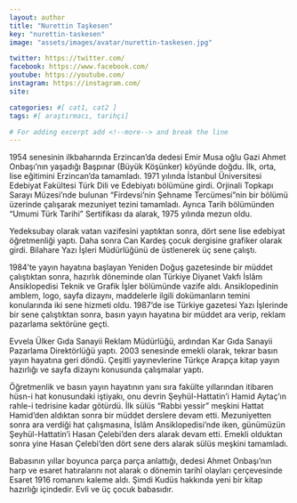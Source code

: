 ```yaml
---
layout: author
title: "Nurettin Taşkesen"
key: "nurettin-taskesen"
image: "assets/images/avatar/nurettin-taskesen.jpg"

twitter: https://twitter.com/
facebook: https://www.facebook.com/
youtube: https://youtube.com/
instagram: https://instagram.com/
site: 

categories: #[ cat1, cat2 ]
tags: #[ araştırmacı, tarihçi]

# For adding excerpt add <!--more--> and break the line
---
```

1954 senesinin ilkbaharında Erzincan’da dedesi Emir Musa oğlu Gazi Ahmet Onbaşı’nın yaşadığı Başpınar (Büyük Köşünker) köyünde doğdu. İlk, orta, lise eğitimini Erzincan’da tamamladı. 1971 yılında İstanbul Üniversitesi Edebiyat Fakültesi Türk Dili ve Edebiyatı bölümüne girdi. Orjinali Topkapı Sarayı Müzesi’nde bulunan “Firdevsi’nin Şehname Tercümesi”nin bir bölümü üzerinde çalışarak mezuniyet tezini tamamladı. Ayrıca Tarih bölümünden “Umumi Türk Tarihi” Sertifikası da alarak, 1975 yılında mezun oldu.

Yedeksubay olarak vatan vazifesini yaptıktan sonra, dört sene lise edebiyat öğretmenliği yaptı. Daha sonra Can Kardeş çocuk dergisine grafiker olarak girdi. Bilahare Yazı İşleri Müdürlüğünü de üstlenerek üç sene çalıştı.

1984’te yayın hayatına başlayan Yeniden Doğuş gazetesinde bir müddet çalıştıktan sonra, hazırlık döneminde olan Türkiye Diyanet Vakfı İslâm Ansiklopedisi Teknik ve Grafik İşler bölümünde vazife aldı. Ansiklopedinin amblem, logo, sayfa dizaynı, maddelerle ilgili dokümanların temini konularında iki sene hizmeti oldu. 1987’de ise Türkiye gazetesi Yazı İşlerinde bir sene çalıştıktan sonra, basın yayın hayatına bir müddet ara verip, reklam pazarlama sektörüne geçti.

Evvela Ülker Gıda Sanayii Reklam Müdürlüğü, ardından Kar Gıda Sanayii Pazarlama Direktörlüğü yaptı. 2003 senesinde emekli olarak, tekrar basın yayın hayatına geri döndü. Çeşitli yayınevlerine Türkçe Arapça kitap yayın hazırlığı ve sayfa dizaynı konusunda çalışmalar yaptı.

Öğretmenlik ve basın yayın hayatının yanı sıra fakülte yıllarından itibaren hüsn-i hat konusundaki iştiyakı, onu devrin Şeyhül-Hattatin’i Hamid Aytaç’ın rahle-i tedrisine kadar götürdü. İlk sülüs “Rabbi yessir” meşkini Hattat Hamid’den aldıktan sonra bir müddet derslere devam etti. Mezuniyetten sonra ara verdiği hat çalışmasına, İslâm Ansiklopedisi’nde iken, günümüzün Şeyhül-Hattatin’i Hasan Çelebi’den ders alarak devam etti. Emekli olduktan sonra yine Hasan Çelebi’den dört sene ders alarak sülüs meşkini tamamladı.

Babasının yıllar boyunca parça parça anlattığı, dedesi Ahmet Onbaşı’nın harp ve esaret hatıralarını not alarak o dönemin tarihî olayları çerçevesinde Esaret 1916 romanını kaleme aldı. Şimdi Kudüs hakkında yeni bir kitap hazırlığı içindedir. Evli ve üç çocuk babasıdır.


